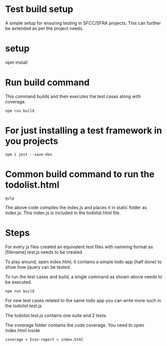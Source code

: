 # Test build setup
A simple setup for ensuring testing in SFCC/SFRA projects. This can further be extended as per the project needs.

# setup
npm install

# Run build command
This command builds and then executes the test cases along with coverage.
```
npm run build
```

# For just installing a test framework in you projects
```
npm i jest --save-dev
```

# Common build command to run the todolist.html
```
gulp
```
The above code compiles the index.js and places it in static folder as index.js. This index.js is included in the todolist.html file.

# Steps
For every js files created an equivalent test files with nameing format as [filename].test.js needs to be created.

To play around, open index.html, it contains a simple todo app (half done) to show how jquery can be tested.

To run the test cases and build, a single command as shown above needs to be executed.
```
npm run build
```
For new test cases related to the same todo app you can write more such in the todolist.test.js

The todolist.test.js contains one suite and 2 tests.

The coverage folder contains the code coverage. You need to open index.html inside 
```
coverage > Icov-report > index.html
```
